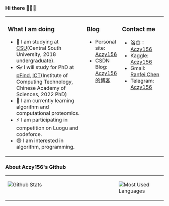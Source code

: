 ### Hi there 👋👋👋

<table>
<tr><td valign="top" width="50%">

### What I am doing

- 🔭 I am studying at [CSU](http://csu.edu.cn/)(Central South University, 2018 undergraduate).
- 👓 I will study for PhD at [pFind](http://pfind.org/), [ICT](http://www.ict.ac.cn/)(Institute of Computing Technology, Chinese Academy of Sciences, 2022 PhD)
- 🌱 I am currently learning algorithm and computational proteomics.
- ⚡ I am participating in competition on Luogu and codeforce.
- 😄 I am interested in algorithm,  programming.
</td><td valign="top" width="22%">

### Blog

* Personal site: [Aczy156](https://chenranfei.site/)
* CSDN Blog: [Aczy156的博客](https://blog.csdn.net/qq_43345204?t=1)
</td><td valign="top" width="28%">

### Contact me

* 洛谷：[Aczy156](https://www.luogu.com.cn/user/143017)
* Kaggle: [Aczy156](https://www.kaggle.com/aczy156)
* Gmail: [Ranfei Chen](mailto:aczy156crf@gmail.com)
* Telegram: [Aczy156](https://t.me/Aczy156)

</td></tr>
</table>


### About Aczy156's Github

<table><tr><td valign="top" width="70%">

![Github Stats](https://github-readme-stats.vercel.app/api?username=Aczy156&show_icons=true&theme=dark)

</td><td valign="top" width="30%">

![Most Used Languages](https://github-readme-stats.vercel.app/api/top-langs/?username=Aczy156&theme=dark)

</td></tr>
</table>
